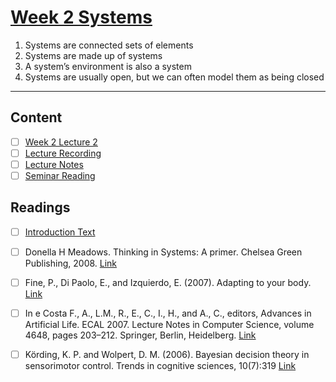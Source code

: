 # [Week 2 Systems](https://canvas.sussex.ac.uk/courses/31028/pages/week-2-systems-2?module_item_id=1494336)

1. Systems are connected sets of elements
2. Systems are made up of systems
3. A system’s environment is also a system
4. Systems are usually open, but we can often model them as being closed

---

## Content
- [ ] [Week 2 Lecture 2](https://canvas.sussex.ac.uk/courses/31028/files/5567949?wrap=1)
- [ ] [Lecture Recording](https://sussex.cloud.panopto.eu/Panopto/Pages/Viewer.aspx?id=85b59894-f072-4828-b5c5-b27b00e732ab)
- [ ] [Lecture Notes]()
- [ ] [Seminar Reading](https://canvas.sussex.ac.uk/courses/31028/files/5558954?module_item_id=1492370)

## Readings
- [ ] [Introduction Text](https://canvas.sussex.ac.uk/courses/31028/pages/week-2-systems-2?module_item_id=1494336)
- [ ] Donella H Meadows. Thinking in Systems: A primer. Chelsea Green Publishing, 2008. [Link]()
- [ ] Fine, P., Di Paolo, E., and Izquierdo, E. (2007). Adapting to your body. [Link]()
- [ ] In e Costa F., A., L.M., R., E., C., I., H., and A., C., editors, Advances in Artificial Life. ECAL 2007. Lecture Notes in Computer Science, volume 4648, pages 203–212. Springer, Berlin, Heidelberg. [Link]()
- [ ] Körding, K. P. and Wolpert, D. M. (2006). Bayesian decision theory in sensorimotor control. Trends in cognitive sciences, 10(7):319 [Link]()

